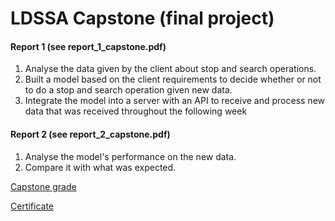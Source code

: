 # LDSSA Capstone (final project)

#### Report 1 (see report_1_capstone.pdf)
1) Analyse the data given by the client about stop and search operations.
2) Built a model based on the client requirements to decide whether or not to do a stop and search operation given new data.
3) Integrate the model into a server with an API to receive and process new data that was received throughout the following week

####  Report 2 (see report_2_capstone.pdf)
1) Analyse the model's performance on the new data.
2) Compare it with what was expected.

[Capstone grade](https://docs.google.com/spreadsheets/d/1Qq7anDvYI_tVCGsoU8_lBdulsyCWcnqSMrbavuT5Esg/edit#gid=0)

[Certificate](https://docs.google.com/presentation/d/1WJNbMUuNf-nYLeF9wU0dTL2E3QwCTl8sH58AmC6AjVI/edit#slide=id.p)
